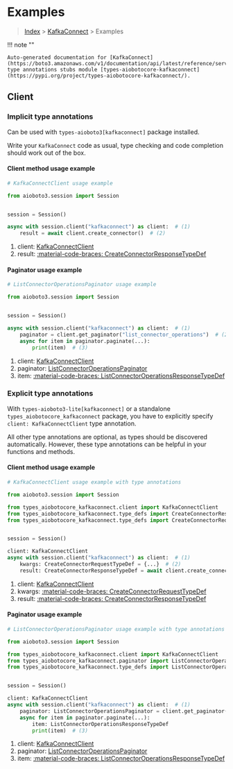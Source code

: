 # Examples

> [Index](../README.md) > [KafkaConnect](./README.md) > Examples

!!! note ""

    Auto-generated documentation for [KafkaConnect](https://boto3.amazonaws.com/v1/documentation/api/latest/reference/services/kafkaconnect.html#kafkaconnect)
    type annotations stubs module [types-aiobotocore-kafkaconnect](https://pypi.org/project/types-aiobotocore-kafkaconnect/).

## Client

### Implicit type annotations

Can be used with `types-aioboto3[kafkaconnect]` package installed.

Write your `KafkaConnect` code as usual,
type checking and code completion should work out of the box.



#### Client method usage example

```python
# KafkaConnectClient usage example

from aioboto3.session import Session


session = Session()

async with session.client("kafkaconnect") as client:  # (1)
    result = await client.create_connector()  # (2)
```

1. client: [KafkaConnectClient](./client.md)
2. result: [:material-code-braces: CreateConnectorResponseTypeDef](./type_defs.md#createconnectorresponsetypedef)



#### Paginator usage example

```python
# ListConnectorOperationsPaginator usage example

from aioboto3.session import Session


session = Session()

async with session.client("kafkaconnect") as client:  # (1)
    paginator = client.get_paginator("list_connector_operations")  # (2)
    async for item in paginator.paginate(...):
        print(item)  # (3)
```

1. client: [KafkaConnectClient](./client.md)
2. paginator: [ListConnectorOperationsPaginator](./paginators.md#listconnectoroperationspaginator)
3. item: [:material-code-braces: ListConnectorOperationsResponseTypeDef](./type_defs.md#listconnectoroperationsresponsetypedef)




### Explicit type annotations

With `types-aioboto3-lite[kafkaconnect]`
or a standalone `types_aiobotocore_kafkaconnect` package, you have to explicitly specify
`client: KafkaConnectClient` type annotation.

All other type annotations are optional, as types should be discovered automatically.
However, these type annotations can be helpful in your functions and methods.


#### Client method usage example

```python
# KafkaConnectClient usage example with type annotations

from aioboto3.session import Session

from types_aiobotocore_kafkaconnect.client import KafkaConnectClient
from types_aiobotocore_kafkaconnect.type_defs import CreateConnectorResponseTypeDef
from types_aiobotocore_kafkaconnect.type_defs import CreateConnectorRequestTypeDef


session = Session()

client: KafkaConnectClient
async with session.client("kafkaconnect") as client:  # (1)
    kwargs: CreateConnectorRequestTypeDef = {...}  # (2)
    result: CreateConnectorResponseTypeDef = await client.create_connector(**kwargs)  # (3)
```

1. client: [KafkaConnectClient](./client.md)
2. kwargs: [:material-code-braces: CreateConnectorRequestTypeDef](./type_defs.md#createconnectorrequesttypedef)
3. result: [:material-code-braces: CreateConnectorResponseTypeDef](./type_defs.md#createconnectorresponsetypedef)



#### Paginator usage example

```python
# ListConnectorOperationsPaginator usage example with type annotations

from aioboto3.session import Session

from types_aiobotocore_kafkaconnect.client import KafkaConnectClient
from types_aiobotocore_kafkaconnect.paginator import ListConnectorOperationsPaginator
from types_aiobotocore_kafkaconnect.type_defs import ListConnectorOperationsResponseTypeDef


session = Session()

client: KafkaConnectClient
async with session.client("kafkaconnect") as client:  # (1)
    paginator: ListConnectorOperationsPaginator = client.get_paginator("list_connector_operations")  # (2)
    async for item in paginator.paginate(...):
        item: ListConnectorOperationsResponseTypeDef
        print(item)  # (3)
```

1. client: [KafkaConnectClient](./client.md)
2. paginator: [ListConnectorOperationsPaginator](./paginators.md#listconnectoroperationspaginator)
3. item: [:material-code-braces: ListConnectorOperationsResponseTypeDef](./type_defs.md#listconnectoroperationsresponsetypedef)




